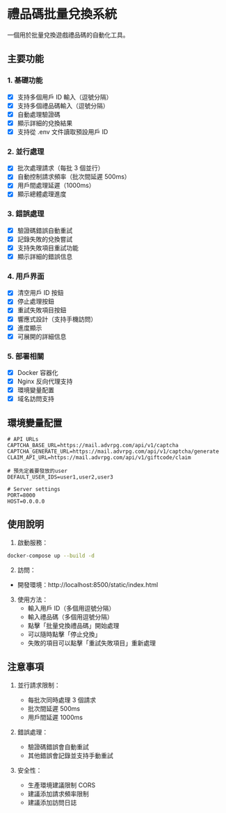 # 禮品碼批量兌換系統

一個用於批量兌換遊戲禮品碼的自動化工具。

## 主要功能

### 1. 基礎功能
- [x] 支持多個用戶 ID 輸入（逗號分隔）
- [x] 支持多個禮品碼輸入（逗號分隔）
- [x] 自動處理驗證碼
- [x] 顯示詳細的兌換結果
- [x] 支持從 .env 文件讀取預設用戶 ID

### 2. 並行處理
- [x] 批次處理請求（每批 3 個並行）
- [x] 自動控制請求頻率（批次間延遲 500ms）
- [x] 用戶間處理延遲（1000ms）
- [x] 顯示總體處理進度

### 3. 錯誤處理
- [x] 驗證碼錯誤自動重試
- [x] 記錄失敗的兌換嘗試
- [x] 支持失敗項目重試功能
- [x] 顯示詳細的錯誤信息

### 4. 用戶界面
- [x] 清空用戶 ID 按鈕
- [x] 停止處理按鈕
- [x] 重試失敗項目按鈕
- [x] 響應式設計（支持手機訪問）
- [x] 進度顯示
- [x] 可展開的詳細信息

### 5. 部署相關
- [x] Docker 容器化
- [x] Nginx 反向代理支持
- [x] 環境變量配置
- [x] 域名訪問支持

## 環境變量配置

```env
# API URLs
CAPTCHA_BASE_URL=https://mail.advrpg.com/api/v1/captcha
CAPTCHA_GENERATE_URL=https://mail.advrpg.com/api/v1/captcha/generate
CLAIM_API_URL=https://mail.advrpg.com/api/v1/giftcode/claim

# 預先定義要發放的user
DEFAULT_USER_IDS=user1,user2,user3

# Server settings
PORT=8000
HOST=0.0.0.0
```

## 使用說明

1. 啟動服務：
```bash
docker-compose up --build -d
```

2. 訪問：
- 開發環境：http://localhost:8500/static/index.html

3. 使用方法：
   - 輸入用戶 ID（多個用逗號分隔）
   - 輸入禮品碼（多個用逗號分隔）
   - 點擊「批量兌換禮品碼」開始處理
   - 可以隨時點擊「停止兌換」
   - 失敗的項目可以點擊「重試失敗項目」重新處理

## 注意事項

1. 並行請求限制：
   - 每批次同時處理 3 個請求
   - 批次間延遲 500ms
   - 用戶間延遲 1000ms

2. 錯誤處理：
   - 驗證碼錯誤會自動重試
   - 其他錯誤會記錄並支持手動重試

3. 安全性：
   - 生產環境建議限制 CORS
   - 建議添加請求頻率限制
   - 建議添加訪問日誌
